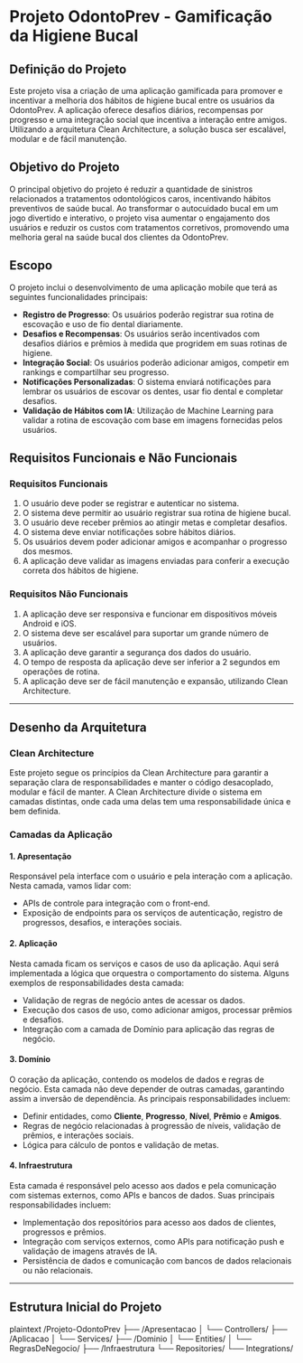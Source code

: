 # Projeto OdontoPrev - Gamificação da Higiene Bucal

## Definição do Projeto

Este projeto visa a criação de uma aplicação gamificada para promover e incentivar a melhoria dos hábitos de higiene bucal entre os usuários da OdontoPrev. A aplicação oferece desafios diários, recompensas por progresso e uma integração social que incentiva a interação entre amigos. Utilizando a arquitetura Clean Architecture, a solução busca ser escalável, modular e de fácil manutenção.

## Objetivo do Projeto

O principal objetivo do projeto é reduzir a quantidade de sinistros relacionados a tratamentos odontológicos caros, incentivando hábitos preventivos de saúde bucal. Ao transformar o autocuidado bucal em um jogo divertido e interativo, o projeto visa aumentar o engajamento dos usuários e reduzir os custos com tratamentos corretivos, promovendo uma melhoria geral na saúde bucal dos clientes da OdontoPrev.

## Escopo

O projeto inclui o desenvolvimento de uma aplicação mobile que terá as seguintes funcionalidades principais:

- **Registro de Progresso**: Os usuários poderão registrar sua rotina de escovação e uso de fio dental diariamente.
- **Desafios e Recompensas**: Os usuários serão incentivados com desafios diários e prêmios à medida que progridem em suas rotinas de higiene.
- **Integração Social**: Os usuários poderão adicionar amigos, competir em rankings e compartilhar seu progresso.
- **Notificações Personalizadas**: O sistema enviará notificações para lembrar os usuários de escovar os dentes, usar fio dental e completar desafios.
- **Validação de Hábitos com IA**: Utilização de Machine Learning para validar a rotina de escovação com base em imagens fornecidas pelos usuários.

## Requisitos Funcionais e Não Funcionais

### Requisitos Funcionais
1. O usuário deve poder se registrar e autenticar no sistema.
2. O sistema deve permitir ao usuário registrar sua rotina de higiene bucal.
3. O usuário deve receber prêmios ao atingir metas e completar desafios.
4. O sistema deve enviar notificações sobre hábitos diários.
5. Os usuários devem poder adicionar amigos e acompanhar o progresso dos mesmos.
6. A aplicação deve validar as imagens enviadas para conferir a execução correta dos hábitos de higiene.
   
### Requisitos Não Funcionais
1. A aplicação deve ser responsiva e funcionar em dispositivos móveis Android e iOS.
2. O sistema deve ser escalável para suportar um grande número de usuários.
3. A aplicação deve garantir a segurança dos dados do usuário.
4. O tempo de resposta da aplicação deve ser inferior a 2 segundos em operações de rotina.
5. A aplicação deve ser de fácil manutenção e expansão, utilizando Clean Architecture.

---

## Desenho da Arquitetura

### Clean Architecture

Este projeto segue os princípios da Clean Architecture para garantir a separação clara de responsabilidades e manter o código desacoplado, modular e fácil de manter. A Clean Architecture divide o sistema em camadas distintas, onde cada uma delas tem uma responsabilidade única e bem definida.

### Camadas da Aplicação

#### 1. Apresentação

Responsável pela interface com o usuário e pela interação com a aplicação. Nesta camada, vamos lidar com:

- APIs de controle para integração com o front-end.
- Exposição de endpoints para os serviços de autenticação, registro de progressos, desafios, e interações sociais.

#### 2. Aplicação

Nesta camada ficam os serviços e casos de uso da aplicação. Aqui será implementada a lógica que orquestra o comportamento do sistema. Alguns exemplos de responsabilidades desta camada:

- Validação de regras de negócio antes de acessar os dados.
- Execução dos casos de uso, como adicionar amigos, processar prêmios e desafios.
- Integração com a camada de Domínio para aplicação das regras de negócio.

#### 3. Domínio

O coração da aplicação, contendo os modelos de dados e regras de negócio. Esta camada não deve depender de outras camadas, garantindo assim a inversão de dependência. As principais responsabilidades incluem:

- Definir entidades, como **Cliente**, **Progresso**, **Nível**, **Prêmio** e **Amigos**.
- Regras de negócio relacionadas à progressão de níveis, validação de prêmios, e interações sociais.
- Lógica para cálculo de pontos e validação de metas.

#### 4. Infraestrutura

Esta camada é responsável pelo acesso aos dados e pela comunicação com sistemas externos, como APIs e bancos de dados. Suas principais responsabilidades incluem:

- Implementação dos repositórios para acesso aos dados de clientes, progressos e prêmios.
- Integração com serviços externos, como APIs para notificação push e validação de imagens através de IA.
- Persistência de dados e comunicação com bancos de dados relacionais ou não relacionais.

---

## Estrutura Inicial do Projeto

plaintext
/Projeto-OdontoPrev
  ├── /Apresentacao
  │     └── Controllers/
  ├── /Aplicacao
  │     └── Services/
  ├── /Dominio
  │     └── Entities/
  │     └── RegrasDeNegocio/
  ├── /Infraestrutura
        └── Repositories/
        └── Integrations/
